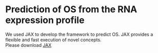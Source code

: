 # Prediction of OS from the RNA expression profile
We used JAX to develop the framework to predict OS. JAX provides a flexible and fast execution of novel concepts. 
</br>Please download [JAX](https://github.com/google/jax)
